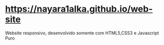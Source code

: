 #  https://nayara1alka.github.io/web-site
Website responsivo, desenvolvido somente com HTML5,CSS3 e Javascript Puro

